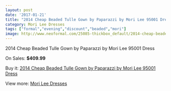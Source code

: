 ```yaml
---
layout: post
date: '2017-01-21'
title: "2014 Cheap Beaded Tulle Gown by Paparazzi by Mori Lee 95001 Dress"
category: Mori Lee Dresses
tags: ["formal","evening","discount","beaded","mori"]
image: http://www.neoformal.com/25085-thickbox_default/2014-cheap-beaded-tulle-gown-by-paparazzi-by-mori-lee-95001-dress.jpg
---
```

2014 Cheap Beaded Tulle Gown by Paparazzi by Mori Lee 95001 Dress

On Sales: **$409.99**
<a href="https://www.neoformal.com/en/mori-lee-dresses-2014/5261-2014-cheap-beaded-tulle-gown-by-paparazzi-by-mori-lee-95001-dress.html"><amp-img layout="responsive" width="600" height="600" src="//www.neoformal.com/25085-thickbox_default/2014-cheap-beaded-tulle-gown-by-paparazzi-by-mori-lee-95001-dress.jpg" alt="2014 Cheap Beaded Tulle Gown by Paparazzi by Mori Lee 95001 Dress 0" /></a>
<a href="https://www.neoformal.com/en/mori-lee-dresses-2014/5261-2014-cheap-beaded-tulle-gown-by-paparazzi-by-mori-lee-95001-dress.html"><amp-img layout="responsive" width="600" height="600" src="//www.neoformal.com/25087-thickbox_default/2014-cheap-beaded-tulle-gown-by-paparazzi-by-mori-lee-95001-dress.jpg" alt="2014 Cheap Beaded Tulle Gown by Paparazzi by Mori Lee 95001 Dress 1" /></a>
<a href="https://www.neoformal.com/en/mori-lee-dresses-2014/5261-2014-cheap-beaded-tulle-gown-by-paparazzi-by-mori-lee-95001-dress.html"><amp-img layout="responsive" width="600" height="600" src="//www.neoformal.com/25086-thickbox_default/2014-cheap-beaded-tulle-gown-by-paparazzi-by-mori-lee-95001-dress.jpg" alt="2014 Cheap Beaded Tulle Gown by Paparazzi by Mori Lee 95001 Dress 2" /></a>
<a href="https://www.neoformal.com/en/mori-lee-dresses-2014/5261-2014-cheap-beaded-tulle-gown-by-paparazzi-by-mori-lee-95001-dress.html"><amp-img layout="responsive" width="600" height="600" src="//www.neoformal.com/25084-thickbox_default/2014-cheap-beaded-tulle-gown-by-paparazzi-by-mori-lee-95001-dress.jpg" alt="2014 Cheap Beaded Tulle Gown by Paparazzi by Mori Lee 95001 Dress 3" /></a>
<a href="https://www.neoformal.com/en/mori-lee-dresses-2014/5261-2014-cheap-beaded-tulle-gown-by-paparazzi-by-mori-lee-95001-dress.html"><amp-img layout="responsive" width="600" height="600" src="//www.neoformal.com/25083-thickbox_default/2014-cheap-beaded-tulle-gown-by-paparazzi-by-mori-lee-95001-dress.jpg" alt="2014 Cheap Beaded Tulle Gown by Paparazzi by Mori Lee 95001 Dress 4" /></a>

Buy it: [2014 Cheap Beaded Tulle Gown by Paparazzi by Mori Lee 95001 Dress](https://www.neoformal.com/en/mori-lee-dresses-2014/5261-2014-cheap-beaded-tulle-gown-by-paparazzi-by-mori-lee-95001-dress.html "2014 Cheap Beaded Tulle Gown by Paparazzi by Mori Lee 95001 Dress")

View more: [Mori Lee Dresses](https://www.neoformal.com/en/62-mori-lee-dresses-2014 "Mori Lee Dresses")